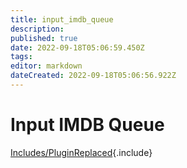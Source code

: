 ```yaml
---
title: input_imdb_queue
description: 
published: true
date: 2022-09-18T05:06:59.450Z
tags: 
editor: markdown
dateCreated: 2022-09-18T05:06:56.922Z
---
```


# Input IMDB Queue
[Includes/PluginReplaced](/Includes/PluginReplaced){.include}

